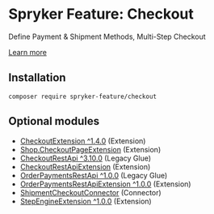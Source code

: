 # Spryker Feature: Checkout

Define Payment & Shipment Methods, Multi-Step Checkout

[Learn more](https://docs.spryker.com/docs/pbc/all/cart-and-checkout/202307.0/base-shop/checkout-feature-overview/checkout-feature-overview.html)

## Installation

```
composer require spryker-feature/checkout
```

## Optional modules
- [CheckoutExtension ^1.4.0](https://github.com/spryker/checkout-extension) (Extension)
- [Shop.CheckoutPageExtension](https://github.com/spryker-shop/checkout-page-extension) (Extension)
- [CheckoutRestApi ^3.10.0](https://github.com/spryker/checkout-rest-api) (Legacy Glue)
- [CheckoutRestApiExtension](https://github.com/spryker/checkout-rest-api-extension) (Extension)
- [OrderPaymentsRestApi ^1.0.0](https://github.com/spryker/order-payments-rest-api) (Legacy Glue)
- [OrderPaymentsRestApiExtension ^1.0.0](https://github.com/spryker/order-payments-rest-api-extension) (Extension)
- [ShipmentCheckoutConnector](https://github.com/spryker/shipment-checkout-connector) (Connector)
- [StepEngineExtension ^1.0.0](https://github.com/spryker/step-engine-extension) (Extension)
